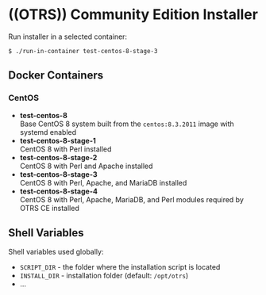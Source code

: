 # ((OTRS)) Community Edition Installer

Run installer in a selected container:

```
$ ./run-in-container test-centos-8-stage-3
```


## Docker Containers

### CentOS

- **test-centos-8**  
  Base CentOS 8 system built from the `centos:8.3.2011` image with systemd enabled
- **test-centos-8-stage-1**  
  CentOS 8 with Perl installed
- **test-centos-8-stage-2**  
  CentOS 8 with Perl and Apache installed
- **test-centos-8-stage-3**  
  CentOS 8 with Perl, Apache, and MariaDB installed
- **test-centos-8-stage-4**  
  CentOS 8 with Perl, Apache, MariaDB, and Perl modules required by OTRS CE installed


## Shell Variables

Shell variables used globally:

- `SCRIPT_DIR` - the folder where the installation script is located
- `INSTALL_DIR` - installation folder (default: `/opt/otrs`)
- ...
